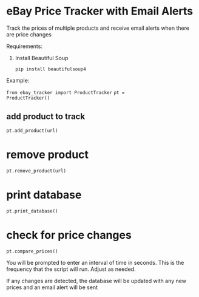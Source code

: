 # eBay Price Tracker with Email Alerts

Track the prices of multiple products and receive email alerts when there are price changes

Requirements: 

1. Install Beautiful Soup

   <code>pip install beautifulsoup4</code>

Example:

<code>from ebay_tracker import ProductTracker</code>
<code>pt = ProductTracker()</code>

## add product to track
<code>pt.add_product(url)</code>

# remove product
<code>pt.remove_product(url)</code>

# print database
<code>pt.print_database()</code>

# check for price changes
<code>pt.compare_prices()</code>

You will be prompted to enter an interval of time in seconds. This is the frequency that the script will run. Adjust as needed.

If any changes are detected, the database will be updated with any new prices and an email alert will be sent
